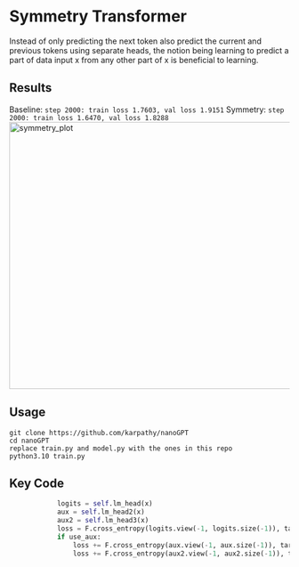 # Symmetry Transformer

Instead of only predicting the next token also predict the current and previous tokens using separate heads, the notion being learning to predict a part of data input x from any other part of x is beneficial to learning.

## Results

Baseline: ```step 2000: train loss 1.7603, val loss 1.9151```
Symmetry: ```step 2000: train loss 1.6470, val loss 1.8288```
<img width="640" height="480" alt="symmetry_plot" src="https://github.com/user-attachments/assets/53081bde-0507-46db-a3fb-580f13c956f3" />

## Usage

```
git clone https://github.com/karpathy/nanoGPT
cd nanoGPT
replace train.py and model.py with the ones in this repo
python3.10 train.py
```

## Key Code

```py
            logits = self.lm_head(x)
            aux = self.lm_head2(x)
            aux2 = self.lm_head3(x)
            loss = F.cross_entropy(logits.view(-1, logits.size(-1)), targets.view(-1), ignore_index=-1)
            if use_aux:
                loss += F.cross_entropy(aux.view(-1, aux.size(-1)), targets2.view(-1), ignore_index=-1)
                loss += F.cross_entropy(aux2.view(-1, aux2.size(-1)), targets3.view(-1), ignore_index=-1)
```

